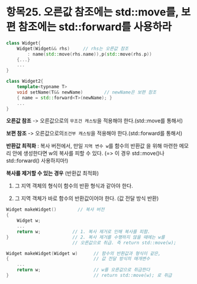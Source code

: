 # 항목25. 오른값 참조에는 std::move를, 보편 참조에는 std::forward를 사용하라

```cpp
class Widget{
    Widget(Widget&& rhs)     // rhs는 오른값 참조
        : name(std::move(rhs.name)),p(std::move(rhs.p))
    {...}
    ...
}

class Widget2{
    template<typname T>
    void setName(T&& newName)        // newName은 보편 참조
    { name = std::forward<T>(newName); }
    ...
}
```

**오른값 참조** -> 오른값으로의 `무조건 캐스팅`을 적용해야 한다.(std::move를 통해서)

**보편 참조** -> 오른값으로의`조건부 캐스팅`을 적용해야 한다.(std::forward를 통해서)

**반환값 최적화** : 복사 버전에서, 만일 `지역 변수 w`를 함수의 반환값 을 위해 마련한 메모리 안에 생성한다면 w의 복사를 피할 수 있다. (=> 이 경우 std::move()나 std::forward() 사용하지마!)

**복사를 제거할 수 있는 경우** (반환값 최적화)

1) 그 지역 객체의 형식이 함수의 반환 형식과 같아야 한다.

2) 그 지역 객체가 바로 함수의 반환값이어야 한다.  (값 전달 방식 반환)

```cpp
Widget makeWidget()        // 복사 버전
{
    Widget w;
    ...
    return w;            // 1. 복사 제거로 인해 복사를 피함.
}                        // 2. 복사 제거를 수행하지 않을 때에는 w를
                         // 오른값으로 취급. 즉 return std::move(w);
```

```cpp
Widget makeWidget(Widget w)      // 함수의 반환값과 형식이 같은,
{                                // 값 전달 방식의 매개변수
    ...
    return w;                    // w를 오른값으로 취급한다
}                                // return std::move(w); 로 취급
```
